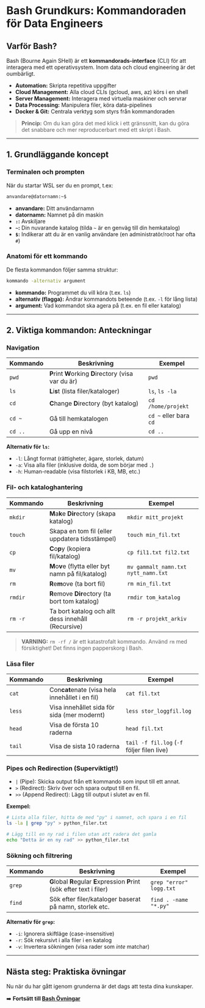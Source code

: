 # Bash Grundkurs: Kommandoraden för Data Engineers

## Varför Bash?

Bash (Bourne Again SHell) är ett **kommandorads-interface** (CLI) för att interagera med ett operativsystem. Inom data och cloud engineering är det oumbärligt.

- **Automation:** Skripta repetitiva uppgifter
- **Cloud Management:** Alla cloud CLIs (gcloud, aws, az) körs i en shell
- **Server Management:** Interagera med virtuella maskiner och servrar
- **Data Processing:** Manipulera filer, köra data-pipelines
- **Docker & Git:** Centrala verktyg som styrs från kommandoraden

> **Princip:** Om du kan göra det med klick i ett gränssnitt, kan du göra det snabbare och mer reproducerbart med ett skript i Bash.

---

## 1. Grundläggande koncept

### Terminalen och prompten
När du startar WSL ser du en prompt, t.ex:
```bash
anvandare@datornamn:~$
```
- **anvandare:** Ditt användarnamn
- **datornamn:** Namnet på din maskin
- **`:`:** Avskiljare
- **`~`:** Din nuvarande katalog (tilda `~` är en genväg till din hemkatalog)
- **`$`:** Indikerar att du är en vanlig användare (en administratör/root har ofta `#`)

### Anatomi för ett kommando
De flesta kommandon följer samma struktur:
```bash
kommando -alternativ argument
```
- **kommando:** Programmet du vill köra (t.ex. `ls`)
- **alternativ (flagga):** Ändrar kommandots beteende (t.ex. `-l` för lång lista)
- **argument:** Vad kommandot ska agera på (t.ex. en fil eller katalog)

---

## 2. Viktiga kommandon: Anteckningar

### Navigation
| Kommando | Beskrivning | Exempel |
|---|---|---|
| `pwd` | **P**rint **W**orking **D**irectory (visa var du är) | `pwd` |
| `ls` | **L**i**s**t (lista filer/kataloger) | `ls`, `ls -la` |
| `cd` | **C**hange **D**irectory (byt katalog) | `cd /home/projekt` |
| `cd ~` | Gå till hemkatalogen | `cd ~` eller bara `cd` |
| `cd ..` | Gå upp en nivå | `cd ..` |

**Alternativ för `ls`:**
- `-l`: Långt format (rättigheter, ägare, storlek, datum)
- `-a`: Visa alla filer (inklusive dolda, de som börjar med `.`)
- `-h`: Human-readable (visa filstorlek i KB, MB, etc.)

### Fil- och kataloghantering
| Kommando | Beskrivning | Exempel |
|---|---|---|
| `mkdir` | **M**a**k**e **Dir**ectory (skapa katalog) | `mkdir mitt_projekt` |
| `touch` | Skapa en tom fil (eller uppdatera tidsstämpel) | `touch min_fil.txt` |
| `cp` | **C**o**p**y (kopiera fil/katalog) | `cp fil1.txt fil2.txt` |
| `mv` | **M**o**v**e (flytta eller byt namn på fil/katalog) | `mv gammalt_namn.txt nytt_namn.txt` |
| `rm` | **R**e**m**ove (ta bort fil) | `rm min_fil.txt` |
| `rmdir` | **R**emove **Dir**ectory (ta bort tom katalog) | `rmdir tom_katalog` |
| `rm -r` | Ta bort katalog och allt dess innehåll (Recursive) | `rm -r projekt_arkiv` |

> **VARNING:** `rm -rf /` är ett katastrofalt kommando. Använd `rm` med försiktighet! Det finns ingen papperskorg i Bash.

### Läsa filer
| Kommando | Beskrivning | Exempel |
|---|---|---|
| `cat` | Con**cat**enate (visa hela innehållet i en fil) | `cat fil.txt` |
| `less` | Visa innehållet sida för sida (mer modernt) | `less stor_loggfil.log` |
| `head` | Visa de första 10 raderna | `head fil.txt` |
| `tail` | Visa de sista 10 raderna | `tail -f fil.log` (`-f` följer filen live) |

### Pipes och Redirection (Superviktigt!)
- `|` (Pipe): Skicka output från ett kommando som input till ett annat.
- `>` (Redirect): Skriv över och spara output till en fil.
- `>>` (Append Redirect): Lägg till output i slutet av en fil.

**Exempel:**
```bash
# Lista alla filer, hitta de med "py" i namnet, och spara i en fil
ls -la | grep "py" > python_filer.txt

# Lägg till en ny rad i filen utan att radera det gamla
echo "Detta är en ny rad" >> python_filer.txt
```

### Sökning och filtrering
| Kommando | Beskrivning | Exempel |
|---|---|---|
| `grep` | **G**lobal **R**egular **E**xpression **P**rint (sök efter text i filer) | `grep "error" logg.txt` |
| `find` | Sök efter filer/kataloger baserat på namn, storlek etc. | `find . -name "*.py"` |

**Alternativ för `grep`:**
- `-i`: Ignorera skiftläge (case-insensitive)
- `-r`: Sök rekursivt i alla filer i en katalog
- `-v`: Invertera sökningen (visa rader som *inte* matchar)

---

## Nästa steg: Praktiska övningar

Nu när du har gått igenom grunderna är det dags att testa dina kunskaper.

➡️ **Fortsätt till [Bash Övningar](./bash-ovningar.md)** 